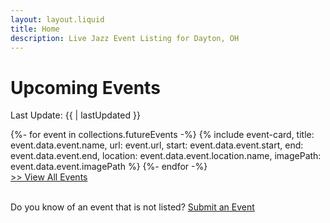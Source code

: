 ```yaml
---
layout: layout.liquid
title: Home
description: Live Jazz Event Listing for Dayton, OH
---
```


# Upcoming Events

Last Update: {{ | lastUpdated }}

<section class="events-list">
	{%- for event in collections.futureEvents -%}
		{% include event-card,
			title: event.data.event.name,
			url: event.url,
			start: event.data.event.start,
			end: event.data.event.end,
			location: event.data.event.location.name,
			imagePath: event.data.event.imagePath
		%}
	{%- endfor -%}
</section>

<div class="align-right">
	<a href="/events">>> View All Events</a>
</div>

<br>

Do you know of an event that is not listed?
<a href="/submit" class="btn btn-inline">Submit an Event</a>

